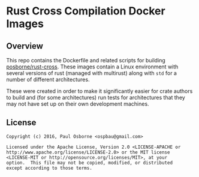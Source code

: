 Rust Cross Compilation Docker Images
====================================

Overview
--------

This repo contains the Dockerfile and related scripts for building
[posborne/rust-cross][rust-cross].  These images contain a Linux
environment with several versions of rust (managed with multirust)
along with `std` for a number of different architectures.

These were created in order to make it significantly easier for crate
authors to build and (for some architectures) run tests for
architectures that they may not have set up on their own development
machines.

[rust-cross]: https://hub.docker.com/posborne/rust-cross

License
-------

```
Copyright (c) 2016, Paul Osborne <ospbau@gmail.com>

Licensed under the Apache License, Version 2.0 <LICENSE-APACHE or
http://www.apache.org/license/LICENSE-2.0> or the MIT license
<LICENSE-MIT or http://opensource.org/licenses/MIT>, at your
option.  This file may not be copied, modified, or distributed
except according to those terms.
```
